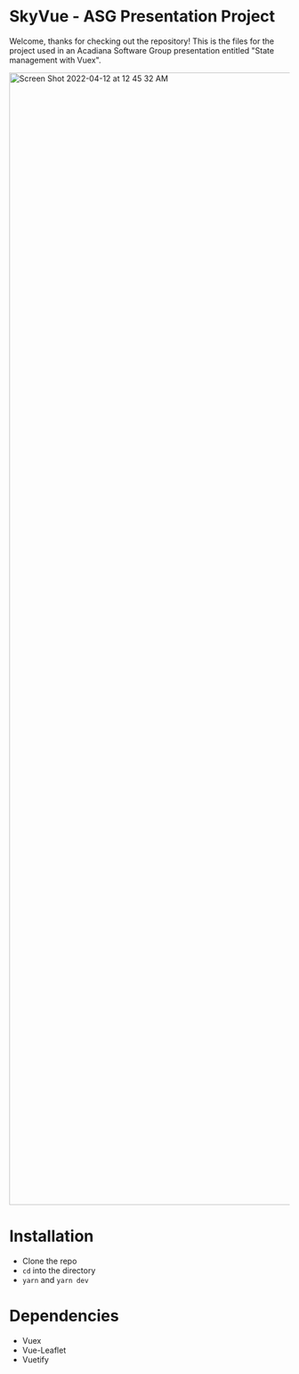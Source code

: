 # SkyVue - ASG Presentation Project
Welcome, thanks for checking out the repository! This is the files for the project used in an Acadiana Software Group presentation entitled "State management with Vuex".

<img width="2032" alt="Screen Shot 2022-04-12 at 12 45 32 AM" src="https://user-images.githubusercontent.com/1671173/162897679-6a8606bd-aedc-42b2-917a-d59a56950b14.png">

# Installation

* Clone the repo
* `cd` into the directory
* `yarn` and `yarn dev`

# Dependencies

* Vuex
* Vue-Leaflet
* Vuetify
